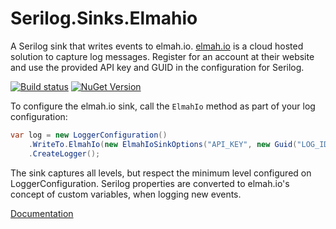 # Serilog.Sinks.Elmahio

A Serilog sink that writes events to elmah.io. [elmah.io](https://elmah.io) is a cloud hosted solution to capture log messages. Register for an account at their website and use the provided API key and GUID in the configuration for Serilog.

[![Build status](https://github.com/elmahio/serilog.sinks.elmahio/workflows/build/badge.svg)](https://github.com/elmahio/serilog.sinks.elmahio/actions?query=workflow%3Abuild) [![NuGet Version](http://img.shields.io/nuget/v/Serilog.Sinks.ElmahIO.svg?style=flat)](https://www.nuget.org/packages/Serilog.Sinks.ElmahIO/)

To configure the elmah.io sink, call the `ElmahIo` method as part of your log configuration:

```csharp
var log = new LoggerConfiguration()
    .WriteTo.ElmahIo(new ElmahIoSinkOptions("API_KEY", new Guid("LOG_ID")))
    .CreateLogger();
```

The sink captures all levels, but respect the minimum level configured on LoggerConfiguration. Serilog properties are converted to elmah.io's concept of custom variables, when logging new events.

[Documentation](https://docs.elmah.io/logging-to-elmah-io-from-serilog/)